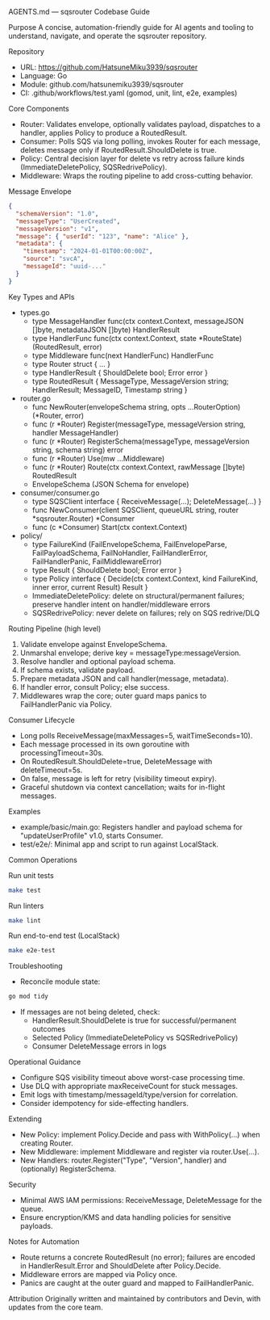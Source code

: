AGENTS.md — sqsrouter Codebase Guide

Purpose
A concise, automation-friendly guide for AI agents and tooling to understand, navigate, and operate the sqsrouter repository.

Repository
- URL: https://github.com/HatsuneMiku3939/sqsrouter
- Language: Go
- Module: github.com/hatsunemiku3939/sqsrouter
- CI: .github/workflows/test.yaml (gomod, unit, lint, e2e, examples)

Core Components
- Router: Validates envelope, optionally validates payload, dispatches to a handler, applies Policy to produce a RoutedResult.
- Consumer: Polls SQS via long polling, invokes Router for each message, deletes message only if RoutedResult.ShouldDelete is true.
- Policy: Central decision layer for delete vs retry across failure kinds (ImmediateDeletePolicy, SQSRedrivePolicy).
- Middleware: Wraps the routing pipeline to add cross-cutting behavior.

Message Envelope
```json
{
  "schemaVersion": "1.0",
  "messageType": "UserCreated",
  "messageVersion": "v1",
  "message": { "userId": "123", "name": "Alice" },
  "metadata": {
    "timestamp": "2024-01-01T00:00:00Z",
    "source": "svcA",
    "messageId": "uuid-..."
  }
}
```

Key Types and APIs
- types.go
  - type MessageHandler func(ctx context.Context, messageJSON []byte, metadataJSON []byte) HandlerResult
  - type HandlerFunc func(ctx context.Context, state *RouteState) (RoutedResult, error)
  - type Middleware func(next HandlerFunc) HandlerFunc
  - type Router struct { ... }
  - type HandlerResult { ShouldDelete bool; Error error }
  - type RoutedResult { MessageType, MessageVersion string; HandlerResult; MessageID, Timestamp string }
- router.go
  - func NewRouter(envelopeSchema string, opts ...RouterOption) (*Router, error)
  - func (r *Router) Register(messageType, messageVersion string, handler MessageHandler)
  - func (r *Router) RegisterSchema(messageType, messageVersion string, schema string) error
  - func (r *Router) Use(mw ...Middleware)
  - func (r *Router) Route(ctx context.Context, rawMessage []byte) RoutedResult
  - EnvelopeSchema (JSON Schema for envelope)
- consumer/consumer.go
  - type SQSClient interface { ReceiveMessage(...); DeleteMessage(...) }
  - func NewConsumer(client SQSClient, queueURL string, router *sqsrouter.Router) *Consumer
  - func (c *Consumer) Start(ctx context.Context)
- policy/
  - type FailureKind (FailEnvelopeSchema, FailEnvelopeParse, FailPayloadSchema, FailNoHandler, FailHandlerError, FailHandlerPanic, FailMiddlewareError)
  - type Result { ShouldDelete bool; Error error }
  - type Policy interface { Decide(ctx context.Context, kind FailureKind, inner error, current Result) Result }
  - ImmediateDeletePolicy: delete on structural/permanent failures; preserve handler intent on handler/middleware errors
  - SQSRedrivePolicy: never delete on failures; rely on SQS redrive/DLQ

Routing Pipeline (high level)
1) Validate envelope against EnvelopeSchema.
2) Unmarshal envelope; derive key = messageType:messageVersion.
3) Resolve handler and optional payload schema.
4) If schema exists, validate payload.
5) Prepare metadata JSON and call handler(message, metadata).
6) If handler error, consult Policy; else success.
7) Middlewares wrap the core; outer guard maps panics to FailHandlerPanic via Policy.

Consumer Lifecycle
- Long polls ReceiveMessage(maxMessages=5, waitTimeSeconds=10).
- Each message processed in its own goroutine with processingTimeout=30s.
- On RoutedResult.ShouldDelete=true, DeleteMessage with deleteTimeout=5s.
- On false, message is left for retry (visibility timeout expiry).
- Graceful shutdown via context cancellation; waits for in-flight messages.

Examples
- example/basic/main.go: Registers handler and payload schema for "updateUserProfile" v1.0, starts Consumer.
- test/e2e/: Minimal app and script to run against LocalStack.

Common Operations

Run unit tests
```bash
make test
```

Run linters
```bash
make lint
```

Run end-to-end test (LocalStack)
```bash
make e2e-test
```

Troubleshooting
- Reconcile module state:
```bash
go mod tidy
```
- If messages are not being deleted, check:
  - HandlerResult.ShouldDelete is true for successful/permanent outcomes
  - Selected Policy (ImmediateDeletePolicy vs SQSRedrivePolicy)
  - Consumer DeleteMessage errors in logs

Operational Guidance
- Configure SQS visibility timeout above worst-case processing time.
- Use DLQ with appropriate maxReceiveCount for stuck messages.
- Emit logs with timestamp/messageId/type/version for correlation.
- Consider idempotency for side-effecting handlers.

Extending
- New Policy: implement Policy.Decide and pass with WithPolicy(...) when creating Router.
- New Middleware: implement Middleware and register via router.Use(...).
- New Handlers: router.Register("Type", "Version", handler) and (optionally) RegisterSchema.

Security
- Minimal AWS IAM permissions: ReceiveMessage, DeleteMessage for the queue.
- Ensure encryption/KMS and data handling policies for sensitive payloads.

Notes for Automation
- Route returns a concrete RoutedResult (no error); failures are encoded in HandlerResult.Error and ShouldDelete after Policy.Decide.
- Middleware errors are mapped via Policy once.
- Panics are caught at the outer guard and mapped to FailHandlerPanic.

Attribution
Originally written and maintained by contributors and Devin, with updates from the core team.
